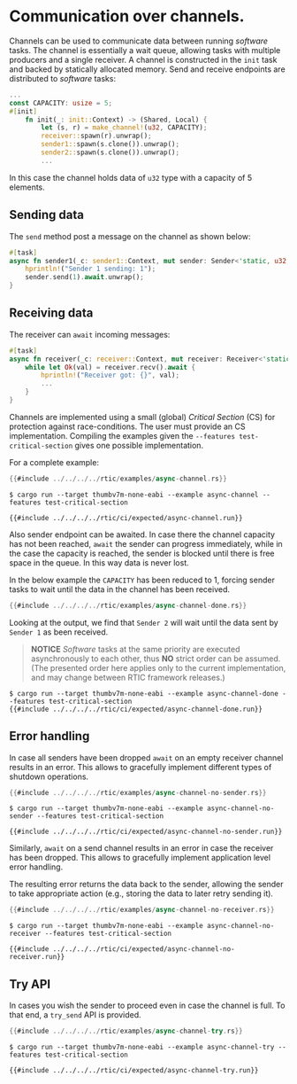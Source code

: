 # Communication over channels.

Channels can be used to communicate data between running *software* tasks. The channel is essentially a wait queue, allowing tasks with multiple producers and a single receiver. A channel is constructed in the `init` task and backed by statically allocated memory. Send and receive endpoints are distributed to *software* tasks:

``` rust
...
const CAPACITY: usize = 5;
#[init]
    fn init(_: init::Context) -> (Shared, Local) {
        let (s, r) = make_channel!(u32, CAPACITY);
        receiver::spawn(r).unwrap();
        sender1::spawn(s.clone()).unwrap();
        sender2::spawn(s.clone()).unwrap();
        ...
```

In this case the channel holds data of `u32` type with a capacity of 5  elements. 

## Sending data

The `send` method post a message on the channel as shown below:

``` rust
#[task]
async fn sender1(_c: sender1::Context, mut sender: Sender<'static, u32, CAPACITY>) {
    hprintln!("Sender 1 sending: 1");
    sender.send(1).await.unwrap();
}
```

## Receiving data

The receiver can `await` incoming messages:

``` rust
#[task]
async fn receiver(_c: receiver::Context, mut receiver: Receiver<'static, u32, CAPACITY>) {
    while let Ok(val) = receiver.recv().await {
        hprintln!("Receiver got: {}", val);
        ...
    }
}
```

Channels are implemented using a small (global) *Critical Section* (CS) for protection against race-conditions. The user must provide an CS implementation. Compiling the examples given the `--features test-critical-section` gives one possible implementation. 

For a complete example:

``` rust
{{#include ../../../../rtic/examples/async-channel.rs}}
```

``` console
$ cargo run --target thumbv7m-none-eabi --example async-channel --features test-critical-section 
```

``` console
{{#include ../../../../rtic/ci/expected/async-channel.run}}
```

Also sender endpoint can be awaited. In case there the channel capacity has not been reached, `await` the sender can progress immediately, while in the case the capacity is reached, the sender is blocked until there is free space in the queue. In this way data is never lost.

In the below example the `CAPACITY` has been reduced to 1, forcing sender tasks to wait until the data in the channel has been received.

``` rust
{{#include ../../../../rtic/examples/async-channel-done.rs}}
```

Looking at the output, we find that `Sender 2` will wait until the data sent by `Sender 1` as been received. 

> **NOTICE** *Software* tasks at the same priority are executed asynchronously to each other, thus **NO** strict order can be assumed. (The presented order here applies only to the current implementation, and may change between RTIC framework releases.)

``` console
$ cargo run --target thumbv7m-none-eabi --example async-channel-done --features test-critical-section 
{{#include ../../../../rtic/ci/expected/async-channel-done.run}}
```

## Error handling

In case all senders have been dropped `await` on an empty receiver channel results in an error. This allows to gracefully implement different types of shutdown operations.

``` rust
{{#include ../../../../rtic/examples/async-channel-no-sender.rs}}
```

``` console
$ cargo run --target thumbv7m-none-eabi --example async-channel-no-sender --features test-critical-section 
```

``` console 
{{#include ../../../../rtic/ci/expected/async-channel-no-sender.run}}
```

Similarly, `await` on a send channel results in an error in case the receiver has been dropped. This allows to gracefully implement application level error handling.

The resulting error returns the data back to the sender, allowing the sender to take appropriate action (e.g., storing the data to later retry sending it).

``` rust
{{#include ../../../../rtic/examples/async-channel-no-receiver.rs}}
```

``` console
$ cargo run --target thumbv7m-none-eabi --example async-channel-no-receiver --features test-critical-section 
```

``` console
{{#include ../../../../rtic/ci/expected/async-channel-no-receiver.run}}
```



## Try API

In cases you wish the sender to proceed even in case the channel is full. To that end, a `try_send` API is provided.

``` rust
{{#include ../../../../rtic/examples/async-channel-try.rs}}
```

``` console
$ cargo run --target thumbv7m-none-eabi --example async-channel-try --features test-critical-section
```

``` console 
{{#include ../../../../rtic/ci/expected/async-channel-try.run}}
```
